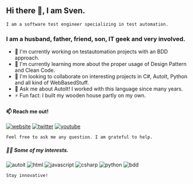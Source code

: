 ## Hi there 👋, I am Sven.

    I am a software test engineer specializing in test automation.

### I am a husband, father, friend, son, IT geek and very involved.

- 🔭 I'm currently working on testautomation projects with an BDD approach.
- 🌱 I'm currently learning more about the proper usage of Design Pattern and Clean Code.
- 👯 I'm looking to collaborate on interesting projects in C#, AutoIt, Python and all kind of WebBasedStuff.
- 💬 Ask me about AutoIt! I worked with this language since many years.
- ⚡ Fun fact: I built my wooden house partly on my own.

#### 📫 Reach me out!

[![website](https://img.shields.io/badge/Homepage-008080?style=for-the-badge&labelColor=black&logo=HTML5)](http://sven-seyfert.de)
[![twitter](https://img.shields.io/badge/@Sven_Seyfert-1ca0f1?style=for-the-badge&labelColor=black&logo=twitter&logoColor=1ca0f1)](https://twitter.com/sven_seyfert)
[![youtube](https://img.shields.io/badge/Solve%20Smart-e74c3c?style=for-the-badge&labelColor=black&logo=youtube&logoColor=e74c3c)](https://youtube.com/channel/UCjPiWdl_h1CoYhZXaEC_AwA)

    Feel free to ask me any question. I am grateful to help.

##### 👨‍💻 Some of my interests.

![autoit](https://img.shields.io/badge/AutoIt-61DBFB?style=for-the-badge&labelColor=black&logo=autodesk&logoColor=61DBFB)
![html](https://img.shields.io/badge/HTML%2FCSs-E34F26?style=for-the-badge&labelColor=black&logo=html5&logoColor=E34F26)
![javascript](https://img.shields.io/badge/Javascript-F0DB4F?style=for-the-badge&labelColor=black&logo=javascript&logoColor=F0DB4F)
![csharp](https://img.shields.io/badge/CSharp-e535ab?style=for-the-badge&labelColor=black&logo=c-sharp&logoColor=e535ab)
![python](https://img.shields.io/badge/Python-3C873A?style=for-the-badge&labelColor=black&logo=python&logoColor=3C873A)
![bdd](https://img.shields.io/badge/BDD-6569B0?style=for-the-badge&labelColor=black&logo=cucumber&logoColor=6569B0)

    Stay innovative!
